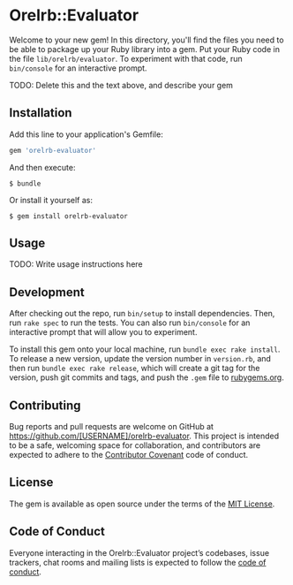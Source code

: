 # Orelrb::Evaluator

Welcome to your new gem! In this directory, you'll find the files you need to be able to package up your Ruby library into a gem. Put your Ruby code in the file `lib/orelrb/evaluator`. To experiment with that code, run `bin/console` for an interactive prompt.

TODO: Delete this and the text above, and describe your gem

## Installation

Add this line to your application's Gemfile:

```ruby
gem 'orelrb-evaluator'
```

And then execute:

    $ bundle

Or install it yourself as:

    $ gem install orelrb-evaluator

## Usage

TODO: Write usage instructions here

## Development

After checking out the repo, run `bin/setup` to install dependencies. Then, run `rake spec` to run the tests. You can also run `bin/console` for an interactive prompt that will allow you to experiment.

To install this gem onto your local machine, run `bundle exec rake install`. To release a new version, update the version number in `version.rb`, and then run `bundle exec rake release`, which will create a git tag for the version, push git commits and tags, and push the `.gem` file to [rubygems.org](https://rubygems.org).

## Contributing

Bug reports and pull requests are welcome on GitHub at https://github.com/[USERNAME]/orelrb-evaluator. This project is intended to be a safe, welcoming space for collaboration, and contributors are expected to adhere to the [Contributor Covenant](http://contributor-covenant.org) code of conduct.

## License

The gem is available as open source under the terms of the [MIT License](https://opensource.org/licenses/MIT).

## Code of Conduct

Everyone interacting in the Orelrb::Evaluator project’s codebases, issue trackers, chat rooms and mailing lists is expected to follow the [code of conduct](https://github.com/[USERNAME]/orelrb-evaluator/blob/master/CODE_OF_CONDUCT.md).
